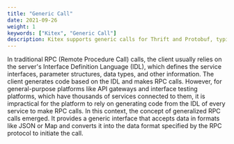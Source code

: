 ```yaml
---
title: "Generic Call"
date: 2021-09-26
weight: 1
keywords: ["Kitex", "Generic Call"]
description: Kitex supports generic calls for Thrift and Protobuf, typically used for mid-platform services that do not need generated code.
---
```


In traditional RPC (Remote Procedure Call) calls, the client usually relies on the server's Interface Definition Language (IDL), which defines the service interfaces, parameter structures, data types, and other information. The client generates code based on the IDL and makes RPC calls. However, for general-purpose platforms like API gateways and interface testing platforms, which have thousands of services connected to them, it is impractical for the platform to rely on generating code from the IDL of every service to make RPC calls. In this context, the concept of generalized RPC calls emerged. It provides a generic interface that accepts data in formats like JSON or Map and converts it into the data format specified by the RPC protocol to initiate the call.
